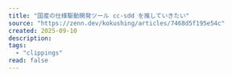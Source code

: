```yaml
---
title: "国産の仕様駆動開発ツール cc-sdd を推していきたい"
source: "https://zenn.dev/kokushing/articles/7468d5f195e54c"
created: 2025-09-10
description:
tags:
  - "clippings"
read: false
---
```

